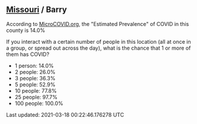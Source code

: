 
## [Missouri](/united-states/missouri) / Barry

According to [MicroCOVID.org](http://microcovid.org),
the "Estimated Prevalence" of COVID in this county is 14.0%

If you interact with a certain number of people in this location
(all at once in a group, or spread out across the day), what is the chance that
1 or more of them has COVID?

- 1 person: 14.0%
- 2 people: 26.0%
- 3 people: 36.3%
- 5 people: 52.9%
- 10 people: 77.8%
- 25 people: 97.7%
- 100 people: 100.0%

Last updated: 2021-03-18 00:22:46.176278 UTC
